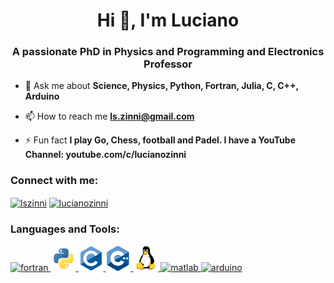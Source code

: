 <h1 align="center">Hi 👋, I'm Luciano</h1>
<h3 align="center">A passionate PhD in Physics and Programming and Electronics Professor</h3>

- 💬 Ask me about **Science, Physics, Python, Fortran, Julia, C, C++, Arduino**

- 📫 How to reach me **ls.zinni@gmail.com**

- ⚡ Fun fact **I play Go, Chess, football and Padel. I have a YouTube Channel: youtube.com/c/lucianozinni**

<h3 align="left">Connect with me:</h3>
<p align="left">
<a href="https://linkedin.com/in/lszinni" target="blank"><img align="center" src="https://raw.githubusercontent.com/rahuldkjain/github-profile-readme-generator/master/src/images/icons/Social/linked-in-alt.svg" alt="lszinni" height="30" width="40" /></a>
<a href="https://www.youtube.com/c/lucianozinni" target="blank"><img align="center" src="https://raw.githubusercontent.com/rahuldkjain/github-profile-readme-generator/master/src/images/icons/Social/youtube.svg" alt="lucianozinni" height="30" width="40" /></a>
</p>

<h3 align="left">Languages and Tools:</h3>
<p align="left"> <a href="https://www.fortran90.org" target="_blank" rel="noreferrer"> <img src="https://upload.wikimedia.org/wikipedia/commons/b/b8/Fortran_logo.svg" alt="fortran" width="40" height="40"/> </a>  <a href="https://www.python.org" target="_blank" rel="noreferrer"> <img src="https://raw.githubusercontent.com/devicons/devicon/master/icons/python/python-original.svg" alt="python" width="40" height="40"/> </a> <a href="https://www.cprogramming.com/" target="_blank" rel="noreferrer"> <img src="https://raw.githubusercontent.com/devicons/devicon/master/icons/c/c-original.svg" alt="c" width="40" height="40"/> </a> <a href="https://www.w3schools.com/cpp/" target="_blank" rel="noreferrer"> <img src="https://raw.githubusercontent.com/devicons/devicon/master/icons/cplusplus/cplusplus-original.svg" alt="cplusplus" width="40" height="40"/> </a> <a href="https://www.linux.org/" target="_blank" rel="noreferrer"> <img src="https://raw.githubusercontent.com/devicons/devicon/master/icons/linux/linux-original.svg" alt="linux" width="40" height="40"/> </a> <a href="https://www.mathworks.com/" target="_blank" rel="noreferrer"> <img src="https://upload.wikimedia.org/wikipedia/commons/2/21/Matlab_Logo.png" alt="matlab" width="40" height="40"/> </a> <a href="https://www.arduino.cc/" target="_blank" rel="noreferrer"> <img src="https://cdn.worldvectorlogo.com/logos/arduino-1.svg" alt="arduino" width="40" height="40"/> </a></p>
